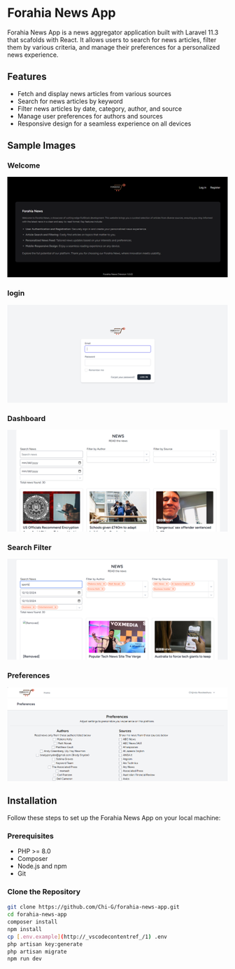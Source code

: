 # Forahia News App

Forahia News App is a news aggregator application built with Laravel 11.3 that scafolds with React. It allows users to search for news articles, filter them by various criteria, and manage their preferences for a personalized news experience.

## Features

- Fetch and display news articles from various sources
- Search for news articles by keyword
- Filter news articles by date, category, author, and source
- Manage user preferences for authors and sources
- Responsive design for a seamless experience on all devices

## Sample Images

### Welcome
![Welcome](./welcome.png)

### login
![Login](./login.png)

### Dashboard
![Dashboard](./dashboard.png)

### Search Filter
![Search](./search.png)

### Preferences
![Preferences](./preferences.png)

## Installation

Follow these steps to set up the Forahia News App on your local machine:

### Prerequisites

- PHP >= 8.0
- Composer
- Node.js and npm
- Git

### Clone the Repository

```bash
git clone https://github.com/Chi-G/forahia-news-app.git
cd forahia-news-app
composer install
npm install
cp [.env.example](http://_vscodecontentref_/1) .env
php artisan key:generate
php artisan migrate
npm run dev
